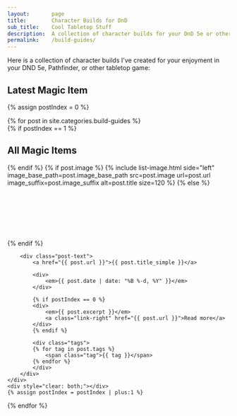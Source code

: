 ```yaml
---
layout:       page
title:        Character Builds for DnD
sub_title:    Cool Tabletop Stuff
description:  A collection of character builds for your DnD 5e or other tabletop game
permalink:    /build-guides/
---
```


Here is a collection of character builds I've created for your enjoyment in your DND 5e, Pathfinder, or other tabletop game:


## Latest Magic Item

{% assign postIndex = 0 %}

<div class="post-list">
{% for post in site.categories.build-guides %}
    <div class="post-list-post">
        {% if postIndex == 1 %}
            <h2>All Magic Items</h2>
        {% endif %}
        {% if post.image %}
            {% include list-image.html side="left" image_base_path=post.image_base_path src=post.image url=post.url image_suffix=post.image_suffix alt=post.title size=120 %}
        {% else %}
            <div class="image-left" style="height: 120px"></div>
        {% endif %}

        <div class="post-text">
            <a href="{{ post.url }}">{{ post.title_simple }}</a>

            <div>
                <em>{{ post.date | date: "%B %-d, %Y" }}</em>
            </div>

            {% if postIndex == 0 %}
            <div>
                <em>{{ post.excerpt }}</em>
                <a class="link-right" href="{{ post.url }}">Read more</a>
            </div>
            {% endif %}

            <div class="tags">
            {% for tag in post.tags %}
                <span class="tag">{{ tag }}</span>
            {% endfor %}
            </div>
        </div>
    </div>
    <div style="clear: both;"></div>
    {% assign postIndex = postIndex | plus:1 %}
{% endfor %}
</div>